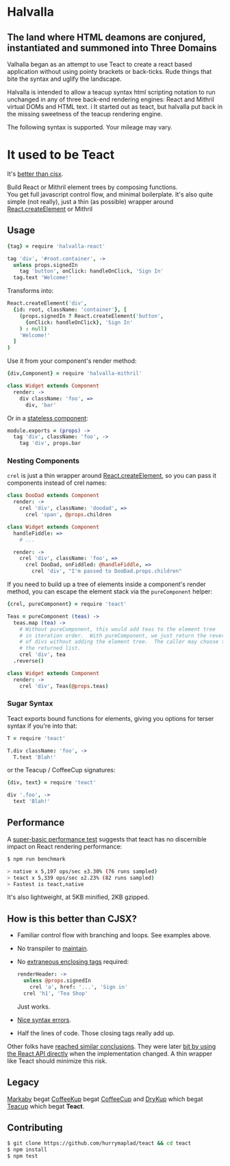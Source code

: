 # Halvalla

## The land where HTML deamons are conjured, instantiated and summoned into Three Domains

Valhalla began as an attempt to use Teact to create a react based application without using pointy brackets or back-ticks.  Rude things that bite the syntax and uglify the landscape.

Halvalla is intended to allow a teacup syntax html scripting notation to run unchanged in any of three back-end rendering engines:  React and Mithril virtual DOMs and HTML text. 
i
It started out as teact, but halvalla put back in the missing sweetness of the teacup rendering engine.

The following syntax is supported.  Your mileage may vary.

# It used to be Teact

It's [better than cjsx](#how-is-this-better-than-cjsx).

Build React or Mithril element trees by composing functions.  
You get full javascript control flow, and minimal boilerplate.
It's also quite simple (not really), just a thin (as possible) wrapper around [React.createElement](https://facebook.github.io/react/docs/top-level-api.html#react.createelement) or Mithril

## Usage
```coffee
{tag} = require 'halvalla-react'

tag 'div', '#root.container', ->
  unless props.signedIn
    tag 'button', onClick: handleOnClick, 'Sign In'
  tag.text 'Welcome!'
```

Transforms into:

```coffee
React.createElement('div',
  {id: root, className: 'container'}, [
    (props.signedIn ? React.createElement('button',
      {onClick: handleOnClick}, 'Sign In'
    ) : null)
    'Welcome!'
  ]
)
```

Use it from your component's render method:
```coffee
{div,Component} = require 'halvalla-mithril'

class Widget extends Component
  render: ->
    div className: 'foo', =>
      div, 'bar'
```

Or in a [stateless component](https://facebook.github.io/react/docs/reusable-components.html#stateless-functions):

```coffee
module.exports = (props) ->
  tag 'div', className: 'foo', ->
    tag 'div', props.bar
```

### Nesting Components

`crel` is just a thin wrapper around [React.createElement](https://facebook.github.io/react/docs/top-level-api.html#react.createelement),
so you can pass it components instead of crel names:

```coffee
class DooDad extends Component
  render: ->
    crel 'div', className: 'doodad', =>
      crel 'span', @props.children

class Widget extends Component
  handleFiddle: =>
    # ...

  render: ->
    crel 'div', className: 'foo', =>
      crel DooDad, onFiddled: @handleFiddle, =>
        crel 'div', "I'm passed to DooDad.props.children"

```

If you need to build up a tree of elements inside a component's render method, you can
escape the element stack via the `pureComponent` helper:

```coffee
{crel, pureComponent} = require 'teact'

Teas = pureComponent (teas) ->
  teas.map (tea) ->
    # Without pureComponent, this would add teas to the element tree
    # in iteration order.  With pureComponent, we just return the reversed list
    # of divs without adding the element tree.  The caller may choose to add
    # the returned list.
    crel 'div', tea
  .reverse()

class Widget extends Component
  render: ->
    crel 'div', Teas(@props.teas)
```

### Sugar Syntax
Teact exports bound functions for elements, giving you options for
terser syntax if you're into that:

```coffee
T = require 'teact'

T.div className: 'foo', ->
  T.text 'Blah!'
```

or the Teacup / CoffeeCup signatures:

```coffee
{div, text} = require 'teact'

div '.foo', ->
  text 'Blah!'
```

## Performance

A [super-basic performance test](test/benchmarks/index.coffee) suggests that teact has no discernible impact on React rendering performance:

```sh
$ npm run benchmark

> native x 5,197 ops/sec ±3.30% (76 runs sampled)
> teact x 5,339 ops/sec ±2.23% (82 runs sampled)
> Fastest is teact,native
```

It's also lightweight, at 5KB minified, 2KB gzipped.  

## How is this better than CJSX?

- Familiar control flow with branching and loops.  See examples above.
- No transpiler to [maintain](https://github.com/jsdf/coffee-react/issues/28).
- No [extraneous enclosing tags](https://babeljs.io/repl/#?experimental=false&evaluate=true&loose=false&spec=false&code=%3Cdiv%3E%3C%2Fdiv%3E%0A%3Cdiv%3E%3C%2Fdiv%3E) required:

  ```coffee
  renderHeader: ->
    unless @props.signedIn
      crel 'a', href: '...', 'Sign in'
    crel 'h1', 'Tea Shop'
  ```

  Just works.
- [Nice syntax errors](https://github.com/jsdf/coffee-react/issues/32).
- Half the lines of code. Those closing tags really add up.

Other folks have [reached similar conclusions](https://slack-files.com/T024L9M0Y-F02HP4JM3-80d714).  They were later [bit by using the React API directly](https://github.com/planningcenter/react-patterns#jsx) when the implementation changed.  A thin wrapper like Teact should minimize this risk.

## Legacy

[Markaby](http://github.com/markaby/markaby) begat [CoffeeKup](http://github.com/mauricemach/coffeekup) begat
[CoffeeCup](http://github.com/gradus/coffeecup) and [DryKup](http://github.com/mark-hahn/drykup) which begat
[Teacup](http://github.com/goodeggs/teacup) which begat **Teact**.

## Contributing

```sh
$ git clone https://github.com/hurrymaplad/teact && cd teact
$ npm install
$ npm test
```
